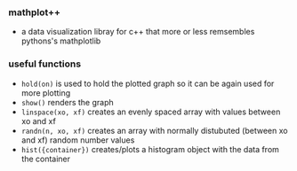 ### mathplot++ 
- a data visualization libray for c++ that more or less remsembles pythons's mathplotlib 

### useful functions 
- `hold(on)` is used to hold the plotted graph so it can be again used for more plotting 
- `show()` renders the graph 
- `linspace(xo, xf)` creates an evenly spaced array with values between xo and xf 
- `randn(n, xo, xf)` creates an array with normally distubuted (between xo and xf) random number values 
- `hist({container})` creates/plots a histogram object with the data from the container 
